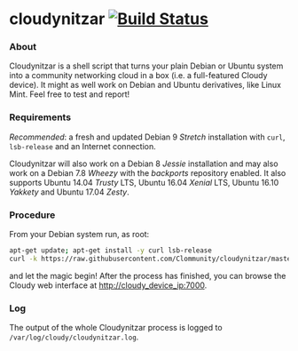 # cloudynitzar [![Build Status](https://travis-ci.org/Clommunity/cloudynitzar.svg?branch=master)](https://travis-ci.org/Clommunity/cloudynitzar)

### About
Cloudynitzar is a shell script that turns your plain Debian or Ubuntu system into a community networking cloud in a box (i.e. a full-featured Cloudy device). It might as well work on Debian and Ubuntu derivatives, like Linux Mint. Feel free to test and report!

### Requirements
*Recommended*: a fresh and updated Debian 9 *Stretch* installation with `curl`, `lsb-release` and an Internet connection.

Cloudynitzar will also work on a Debian 8 *Jessie* installation and may also work on a Debian 7.8 *Wheezy* with the *backports* repository enabled. It also supports Ubuntu 14.04 *Trusty* LTS, Ubuntu 16.04 *Xenial* LTS, Ubuntu 16.10 *Yakkety* and Ubuntu 17.04 *Zesty*.

### Procedure
From your Debian system run, as root:

````sh
apt-get update; apt-get install -y curl lsb-release
curl -k https://raw.githubusercontent.com/Clommunity/cloudynitzar/master/cloudynitzar.sh | bash -
````
and let the magic begin! After the process has finished, you can browse the Cloudy web interface at [http://cloudy_device_ip:7000](http://cloudy_device_ip:7000).

### Log
The output of the whole Cloudynitzar process is logged to `/var/log/cloudy/cloudynitzar.log`.
